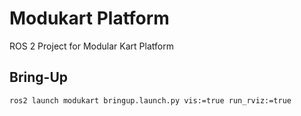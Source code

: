 # Modukart Platform

ROS 2 Project for Modular Kart Platform


## Bring-Up
```bash
ros2 launch modukart bringup.launch.py vis:=true run_rviz:=true
```